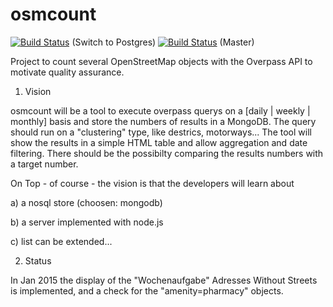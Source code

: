 osmcount
========

[![Build Status](https://travis-ci.org/TheFive/osmcount.svg?branch=SwitchToPostgres)](https://travis-ci.org/TheFive/osmcount) (Switch to Postgres)
[![Build Status](https://travis-ci.org/TheFive/osmcount.svg?branch=master)](https://travis-ci.org/TheFive/osmcount) (Master)

Project to count several OpenStreetMap objects with the Overpass API to motivate quality assurance.

1. Vision

osmcount will be a tool to execute overpass querys on a [daily | weekly | monthly] basis and store the numbers of results 
in a MongoDB. The query should run on a "clustering" type, like destrics, motorways...
The tool will show the results in a simple HTML table and allow aggregation and date filtering. There should be the possibilty 
comparing the results numbers with a target number.

On Top - of course - the vision is that the developers will learn about

a) a nosql store (choosen: mongodb)

b) a server implemented with node.js

c) list can be extended...



2. Status

In Jan 2015 the display of the "Wochenaufgabe" Adresses Without Streets is implemented,
and a check for the "amenity=pharmacy" objects.
